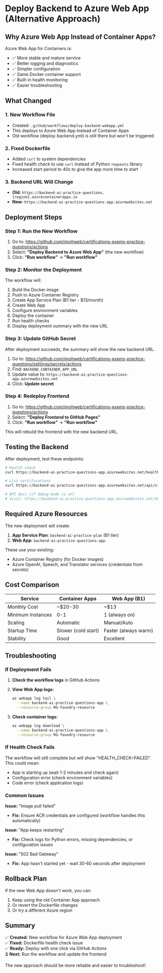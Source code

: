 # Deploy Backend to Azure Web App (Alternative Approach)

## Why Azure Web App Instead of Container Apps?

Azure Web App for Containers is:
- ✅ More stable and mature service
- ✅ Better logging and diagnostics
- ✅ Simpler configuration
- ✅ Same Docker container support
- ✅ Built-in health monitoring
- ✅ Easier troubleshooting

## What Changed

### 1. **New Workflow File**
- Created: `.github/workflows/deploy-backend-webapp.yml`
- This deploys to Azure Web App instead of Container Apps
- Old workflow (deploy-backend.yml) is still there but won't be triggered

### 2. **Fixed Dockerfile**
- Added `curl` to system dependencies
- Fixed health check to use `curl` instead of Python `requests` library
- Increased start period to 40s to give the app more time to start

### 3. **Backend URL Will Change**
- **Old:** `https://backend-ai-practice-questions.{region}.azurecontainerapps.io`
- **New:** `https://backend-ai-practice-questions-app.azurewebsites.net`

## Deployment Steps

### Step 1: Run the New Workflow

1. Go to: https://github.com/imohweb/certifications-exams-practice-questions/actions
2. Select: **"Deploy Backend to Azure Web App"** (the new workflow)
3. Click: **"Run workflow"** → **"Run workflow"**

### Step 2: Monitor the Deployment

The workflow will:
1. Build the Docker image
2. Push to Azure Container Registry
3. Create App Service Plan (B1 tier - $13/month)
4. Create Web App
5. Configure environment variables
6. Deploy the container
7. Run health checks
8. Display deployment summary with the new URL

### Step 3: Update GitHub Secret

After deployment succeeds, the summary will show the new backend URL.

1. Go to: https://github.com/imohweb/certifications-exams-practice-questions/settings/secrets/actions
2. Find: `BACKEND_CONTAINER_APP_URL`
3. Update value to: `https://backend-ai-practice-questions-app.azurewebsites.net`
4. Click: **Update secret**

### Step 4: Redeploy Frontend

1. Go to: https://github.com/imohweb/certifications-exams-practice-questions/actions
2. Select: **"Deploy Frontend to GitHub Pages"**
3. Click: **"Run workflow"** → **"Run workflow"**

This will rebuild the frontend with the new backend URL.

## Testing the Backend

After deployment, test these endpoints:

```bash
# Health check
curl https://backend-ai-practice-questions-app.azurewebsites.net/health

# List certifications
curl https://backend-ai-practice-questions-app.azurewebsites.net/api/v1/assessments/certifications

# API docs (if debug mode is on)
# Visit: https://backend-ai-practice-questions-app.azurewebsites.net/docs
```

## Required Azure Resources

The new deployment will create:
1. **App Service Plan**: `backend-ai-practice-plan` (B1 tier)
2. **Web App**: `backend-ai-practice-questions-app`

These use your existing:
- Azure Container Registry (for Docker images)
- Azure OpenAI, Speech, and Translator services (credentials from secrets)

## Cost Comparison

| Service | Container Apps | Web App (B1) |
|---------|---------------|--------------|
| Monthly Cost | ~$20-30 | ~$13 |
| Minimum Instances | 0-1 | 1 (always on) |
| Scaling | Automatic | Manual/Auto |
| Startup Time | Slower (cold start) | Faster (always warm) |
| Stability | Good | Excellent |

## Troubleshooting

### If Deployment Fails

1. **Check the workflow logs** in GitHub Actions
2. **View Web App logs:**
   ```bash
   az webapp log tail \
     --name backend-ai-practice-questions-app \
     --resource-group RG-foundry-resource
   ```

3. **Check container logs:**
   ```bash
   az webapp log download \
     --name backend-ai-practice-questions-app \
     --resource-group RG-foundry-resource
   ```

### If Health Check Fails

The workflow will still complete but will show "HEALTH_CHECK=FAILED". This could mean:
- App is starting up (wait 1-2 minutes and check again)
- Configuration error (check environment variables)
- Code error (check application logs)

### Common Issues

**Issue:** "Image pull failed"
- **Fix:** Ensure ACR credentials are configured (workflow handles this automatically)

**Issue:** "App keeps restarting"
- **Fix:** Check logs for Python errors, missing dependencies, or configuration issues

**Issue:** "502 Bad Gateway"
- **Fix:** App hasn't started yet - wait 30-60 seconds after deployment

## Rollback Plan

If the new Web App doesn't work, you can:
1. Keep using the old Container App approach
2. Or revert the Dockerfile changes
3. Or try a different Azure region

## Summary

✅ **Created:** New workflow for Azure Web App deployment  
✅ **Fixed:** Dockerfile health check issue  
✅ **Ready:** Deploy with one click via GitHub Actions  
⏳ **Next:** Run the workflow and update the frontend

The new approach should be more reliable and easier to troubleshoot!
